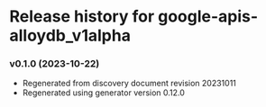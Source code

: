 # Release history for google-apis-alloydb_v1alpha

### v0.1.0 (2023-10-22)

* Regenerated from discovery document revision 20231011
* Regenerated using generator version 0.12.0

